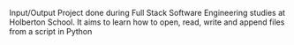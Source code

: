 
Input/Output
Project done during Full Stack Software Engineering studies at Holberton School. It aims to learn how to open, read, write and append files from a script in Python
